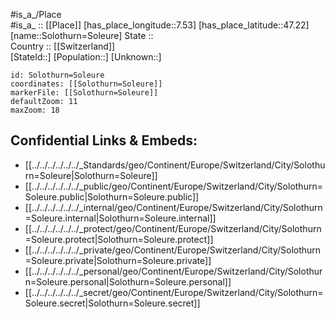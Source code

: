 ﻿---
location: [47.22,7.53] 
mapzoom: [7,12] 
mapmarker: city 
type: City
tags:
- geo/City


SpocWebEntityId: 34355
isDeleted: false
confidential: public

---
#is_a_/Place  
#is_a_ :: [[Place]] 
[has_place_longitude::7.53] 
[has_place_latitude::47.22] 
[name::Solothurn=Soleure] 
State ::  
Country :: [[Switzerland]]  
[StateId::] 
[Population::] 
[Unknown::] 


```leaflet
id: Solothurn=Soleure
coordinates: [[Solothurn=Soleure]] 
markerFile: [[Solothurn=Soleure]] 
defaultZoom: 11 
maxZoom: 18
```


## Confidential Links & Embeds: 
- [[../../../../../../_Standards/geo/Continent/Europe/Switzerland/City/Solothurn=Soleure|Solothurn=Soleure]] 
- [[../../../../../../_public/geo/Continent/Europe/Switzerland/City/Solothurn=Soleure.public|Solothurn=Soleure.public]] 
- [[../../../../../../_internal/geo/Continent/Europe/Switzerland/City/Solothurn=Soleure.internal|Solothurn=Soleure.internal]] 
- [[../../../../../../_protect/geo/Continent/Europe/Switzerland/City/Solothurn=Soleure.protect|Solothurn=Soleure.protect]] 
- [[../../../../../../_private/geo/Continent/Europe/Switzerland/City/Solothurn=Soleure.private|Solothurn=Soleure.private]] 
- [[../../../../../../_personal/geo/Continent/Europe/Switzerland/City/Solothurn=Soleure.personal|Solothurn=Soleure.personal]] 
- [[../../../../../../_secret/geo/Continent/Europe/Switzerland/City/Solothurn=Soleure.secret|Solothurn=Soleure.secret]] 
